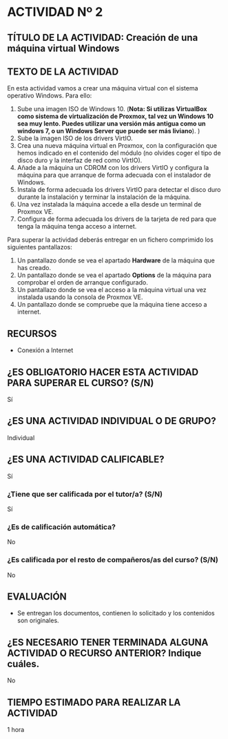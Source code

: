 # ACTIVIDAD Nº 2

## TÍTULO DE LA ACTIVIDAD: Creación de una máquina virtual Windows

## TEXTO DE LA ACTIVIDAD

En esta actividad vamos a crear una máquina virtual con el sistema operativo Windows. Para ello:

1. Sube una imagen ISO de Windows 10. (**Nota: Si utilizas VirtualBox como sistema de virtualización de Proxmox, tal vez un Windows 10 sea muy lento. Puedes utilizar una versión más antigua como un windows 7, o un Windows Server que puede ser más liviano**).
)
2. Sube la imagen ISO de los drivers VirtIO.
3. Crea una nueva máquina virtual en Proxmox, con la configuración que hemos indicado en el contenido del módulo (no olvides coger el tipo de disco duro y la interfaz de red como VirtIO).
4. Añade a la máquina un CDROM con los drivers VirtIO y configura la máquina para que arranque de forma adecuada con el instalador de Windows.
5. Instala de forma adecuada los drivers VirtIO para detectar el disco duro durante la instalación y terminar la instalación de la máquina.
6. Una vez instalada la máquina accede a ella desde un terminal de Proxmox VE.
7. Configura de forma adecuada los drivers de la tarjeta de red para que tenga la máquina tenga acceso a internet.

Para superar la actividad deberás entregar en un fichero comprimido los siguientes pantallazos:

1. Un pantallazo donde se vea el apartado **Hardware** de la máquina que has creado.
2. Un pantallazo donde se vea el apartado **Options** de la máquina para comprobar el orden de arranque configurado.
3. Un pantallazo donde se vea el acceso a la máquina virtual una vez instalada usando la consola de Proxmox VE.
4. Un pantallazo donde se compruebe que la máquina tiene acceso a internet.


## RECURSOS

* Conexión a Internet

## ¿ES OBLIGATORIO HACER ESTA ACTIVIDAD PARA SUPERAR EL CURSO? (S/N)

Sí

## ¿ES UNA ACTIVIDAD INDIVIDUAL O DE GRUPO?

Individual

## ¿ES UNA ACTIVIDAD CALIFICABLE?

Sí

### ¿Tiene que ser calificada por el tutor/a? (S/N)

Sí

### ¿Es de calificación automática?

No

### ¿Es calificada por el resto de compañeros/as del curso? (S/N)

No

## EVALUACIÓN

* Se entregan los documentos, contienen lo solicitado y los contenidos son originales.

## ¿ES NECESARIO TENER TERMINADA ALGUNA ACTIVIDAD O RECURSO ANTERIOR? Indique cuáles.

No

## TIEMPO ESTIMADO PARA REALIZAR LA ACTIVIDAD

1 hora